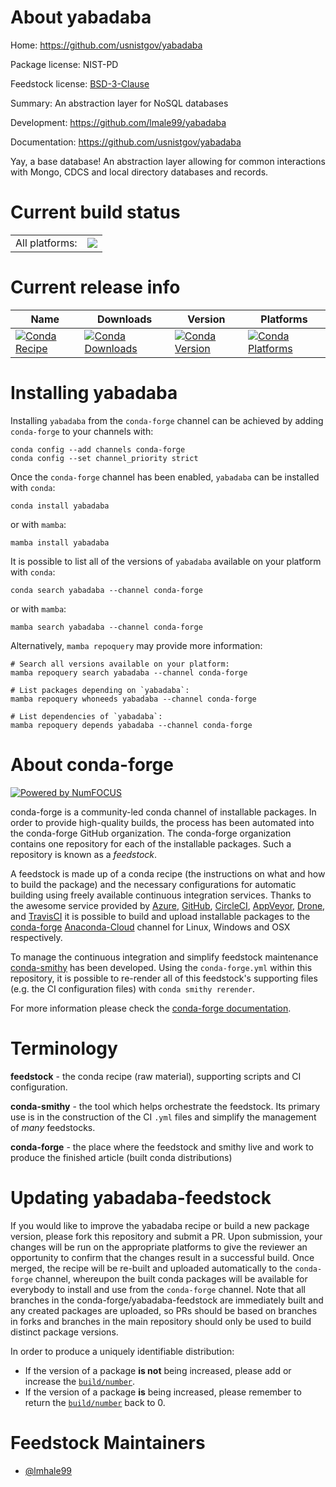 About yabadaba
==============

Home: https://github.com/usnistgov/yabadaba

Package license: NIST-PD

Feedstock license: [BSD-3-Clause](https://github.com/conda-forge/yabadaba-feedstock/blob/main/LICENSE.txt)

Summary: An abstraction layer for NoSQL databases

Development: https://github.com/lmale99/yabadaba

Documentation: https://github.com/usnistgov/yabadaba

Yay, a base database! An abstraction layer allowing for common interactions
with Mongo, CDCS and local directory databases and records.


Current build status
====================


<table><tr><td>All platforms:</td>
    <td>
      <a href="https://dev.azure.com/conda-forge/feedstock-builds/_build/latest?definitionId=15292&branchName=main">
        <img src="https://dev.azure.com/conda-forge/feedstock-builds/_apis/build/status/yabadaba-feedstock?branchName=main">
      </a>
    </td>
  </tr>
</table>

Current release info
====================

| Name | Downloads | Version | Platforms |
| --- | --- | --- | --- |
| [![Conda Recipe](https://img.shields.io/badge/recipe-yabadaba-green.svg)](https://anaconda.org/conda-forge/yabadaba) | [![Conda Downloads](https://img.shields.io/conda/dn/conda-forge/yabadaba.svg)](https://anaconda.org/conda-forge/yabadaba) | [![Conda Version](https://img.shields.io/conda/vn/conda-forge/yabadaba.svg)](https://anaconda.org/conda-forge/yabadaba) | [![Conda Platforms](https://img.shields.io/conda/pn/conda-forge/yabadaba.svg)](https://anaconda.org/conda-forge/yabadaba) |

Installing yabadaba
===================

Installing `yabadaba` from the `conda-forge` channel can be achieved by adding `conda-forge` to your channels with:

```
conda config --add channels conda-forge
conda config --set channel_priority strict
```

Once the `conda-forge` channel has been enabled, `yabadaba` can be installed with `conda`:

```
conda install yabadaba
```

or with `mamba`:

```
mamba install yabadaba
```

It is possible to list all of the versions of `yabadaba` available on your platform with `conda`:

```
conda search yabadaba --channel conda-forge
```

or with `mamba`:

```
mamba search yabadaba --channel conda-forge
```

Alternatively, `mamba repoquery` may provide more information:

```
# Search all versions available on your platform:
mamba repoquery search yabadaba --channel conda-forge

# List packages depending on `yabadaba`:
mamba repoquery whoneeds yabadaba --channel conda-forge

# List dependencies of `yabadaba`:
mamba repoquery depends yabadaba --channel conda-forge
```


About conda-forge
=================

[![Powered by
NumFOCUS](https://img.shields.io/badge/powered%20by-NumFOCUS-orange.svg?style=flat&colorA=E1523D&colorB=007D8A)](https://numfocus.org)

conda-forge is a community-led conda channel of installable packages.
In order to provide high-quality builds, the process has been automated into the
conda-forge GitHub organization. The conda-forge organization contains one repository
for each of the installable packages. Such a repository is known as a *feedstock*.

A feedstock is made up of a conda recipe (the instructions on what and how to build
the package) and the necessary configurations for automatic building using freely
available continuous integration services. Thanks to the awesome service provided by
[Azure](https://azure.microsoft.com/en-us/services/devops/), [GitHub](https://github.com/),
[CircleCI](https://circleci.com/), [AppVeyor](https://www.appveyor.com/),
[Drone](https://cloud.drone.io/welcome), and [TravisCI](https://travis-ci.com/)
it is possible to build and upload installable packages to the
[conda-forge](https://anaconda.org/conda-forge) [Anaconda-Cloud](https://anaconda.org/)
channel for Linux, Windows and OSX respectively.

To manage the continuous integration and simplify feedstock maintenance
[conda-smithy](https://github.com/conda-forge/conda-smithy) has been developed.
Using the ``conda-forge.yml`` within this repository, it is possible to re-render all of
this feedstock's supporting files (e.g. the CI configuration files) with ``conda smithy rerender``.

For more information please check the [conda-forge documentation](https://conda-forge.org/docs/).

Terminology
===========

**feedstock** - the conda recipe (raw material), supporting scripts and CI configuration.

**conda-smithy** - the tool which helps orchestrate the feedstock.
                   Its primary use is in the construction of the CI ``.yml`` files
                   and simplify the management of *many* feedstocks.

**conda-forge** - the place where the feedstock and smithy live and work to
                  produce the finished article (built conda distributions)


Updating yabadaba-feedstock
===========================

If you would like to improve the yabadaba recipe or build a new
package version, please fork this repository and submit a PR. Upon submission,
your changes will be run on the appropriate platforms to give the reviewer an
opportunity to confirm that the changes result in a successful build. Once
merged, the recipe will be re-built and uploaded automatically to the
`conda-forge` channel, whereupon the built conda packages will be available for
everybody to install and use from the `conda-forge` channel.
Note that all branches in the conda-forge/yabadaba-feedstock are
immediately built and any created packages are uploaded, so PRs should be based
on branches in forks and branches in the main repository should only be used to
build distinct package versions.

In order to produce a uniquely identifiable distribution:
 * If the version of a package **is not** being increased, please add or increase
   the [``build/number``](https://docs.conda.io/projects/conda-build/en/latest/resources/define-metadata.html#build-number-and-string).
 * If the version of a package **is** being increased, please remember to return
   the [``build/number``](https://docs.conda.io/projects/conda-build/en/latest/resources/define-metadata.html#build-number-and-string)
   back to 0.

Feedstock Maintainers
=====================

* [@lmhale99](https://github.com/lmhale99/)

